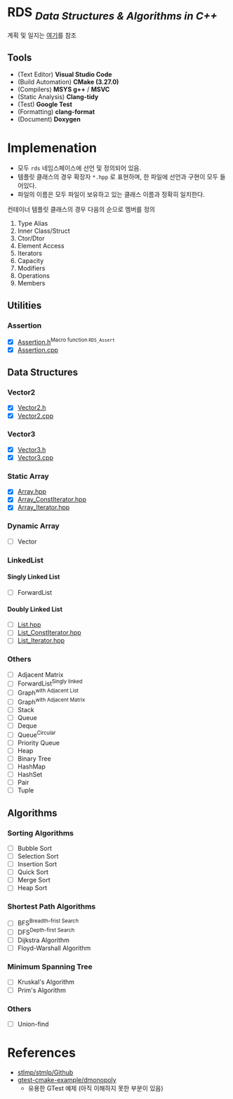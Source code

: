 # **RDS** <sub>*Data Structures & Algorithms in C++*</sub>

계획 및 일지는 [여기](.\docs\mds\Plans.md)를 참조

## Tools

- (Text Editor) **Visual Studio Code**
- (Build Automation) **CMake (3.27.0)**
- (Compilers) **MSYS g++** / **MSVC**
- (Static Analysis) **Clang-tidy**
- (Test) **Google Test**
- (Formatting) **clang-format**
- (Document) **Doxygen**

# Implemenation

- 모두 `rds` 네임스페이스에 선언 및 정의되어 있음.
- 템플릿 클래스의 경우 확장자 `*.hpp` 로 표현하며, 한 파일에 선언과 구현이 모두 들어있다.
- 파일의 이름은 모두 파일이 보유하고 있는 클래스 이름과 정확히 일치한다.

컨테이너 템플릿 클래스의 경우 다음의 순으로 멤버를 정의  

1. Type Alias
2. Inner Class/Struct
3. Ctor/Dtor
5. Element Access
6. Iterators
7. Capacity
8. Modifiers
9. Operations
10. Members

## Utilities

### Assertion

- [X] [Assertion.h](/include/Assertion/Assertion.h)<sup>Macro function <code>RDS_Assert</code></sup>
- [X] [Assertion.cpp](/src/Assertion/Assertion.cpp)

## Data Structures

### Vector2

- [X] [Vector2.h](/include/Vector2/Vector2.h)
- [X] [Vector2.cpp](/src/Vector2/Vector2.cpp)

### Vector3

- [X] [Vector3.h](/include/Vector3/Vector3.h)
- [X] [Vector3.cpp](/src/Vector3/Vector3.cpp)

### Static Array

- [X] [Array.hpp](/include/Array/Array.hpp)
- [X] [Array_ConstIterator.hpp](/include/Array/Array_ConstIterator.hpp)
- [X] [Array_Iterator.hpp](/include/Array/Array_Iterator.hpp)

### Dynamic Array
- [ ] Vector

### LinkedList

#### Singly Linked List

- [ ] ForwardList

#### Doubly Linked List

- [ ] [List.hpp](/include/List/List.hpp)
- [ ] [List_ConstIterator.hpp](/include/List/List_ConstIterator.hpp)
- [ ] [List_Iterator.hpp](/include/List/List_Iterator.hpp)

### Others
- [ ] Adjacent Matrix
- [ ] ForwardList<sup>Singly linked</sup>
- [ ] Graph<sup>with Adjacent List</sup>
- [ ] Graph<sup>with Adjacent Matrix</sup>
- [ ] Stack
- [ ] Queue
- [ ] Deque
- [ ] Queue<sup>Circular</sup>
- [ ] Priority Queue
- [ ] Heap
- [ ] Binary Tree
- [ ] HashMap
- [ ] HashSet
- [ ] Pair
- [ ] Tuple

## Algorithms

### Sorting Algorithms

- [ ] Bubble Sort
- [ ] Selection Sort
- [ ] Insertion Sort
- [ ] Quick Sort
- [ ] Merge Sort
- [ ] Heap Sort

### Shortest Path Algorithms

- [ ] BFS<sup>Breadth-frist Search</sup>
- [ ] DFS<sup>Depth-first Search</sup>
- [ ] Dijkstra Algorithm
- [ ] Floyd-Warshall Algorithm

### Minimum Spanning Tree

- [ ] Kruskal's Algorithm
- [ ] Prim's Algorithm

### Others

- [ ] Union-find 

# References

- [stlmp/stmlp/Github](https://github.com/stlmp/stlmp)
- [gtest-cmake-example/dmonopoly](https://github.com/dmonopoly/gtest-cmake-example)
    - 유용한 GTest 예제 (아직 이해하지 못한 부분이 있음)
